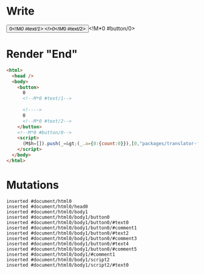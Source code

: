 # Write
  <button>0<!M*0 #text/1> <!>0<!M*0 #text/2></button><!M*0 #button/0><script>(M$h=[]).push(_=>(_.a={0:{count:0}}),[0,"packages/translator-tags/src/__tests__/fixtures/same-source-non-alias/template.marko_0_count",])</script>


# Render "End"
```html
<html>
  <head />
  <body>
    <button>
      0
      <!--M*0 #text/1-->
       
      <!---->
      0
      <!--M*0 #text/2-->
    </button>
    <!--M*0 #button/0-->
    <script>
      (M$h=[]).push(_=&gt;(_.a={0:{count:0}}),[0,"packages/translator-tags/src/__tests__/fixtures/same-source-non-alias/template.marko_0_count",])
    </script>
  </body>
</html>
```

# Mutations
```
inserted #document/html0
inserted #document/html0/head0
inserted #document/html0/body1
inserted #document/html0/body1/button0
inserted #document/html0/body1/button0/#text0
inserted #document/html0/body1/button0/#comment1
inserted #document/html0/body1/button0/#text2
inserted #document/html0/body1/button0/#comment3
inserted #document/html0/body1/button0/#text4
inserted #document/html0/body1/button0/#comment5
inserted #document/html0/body1/#comment1
inserted #document/html0/body1/script2
inserted #document/html0/body1/script2/#text0
```